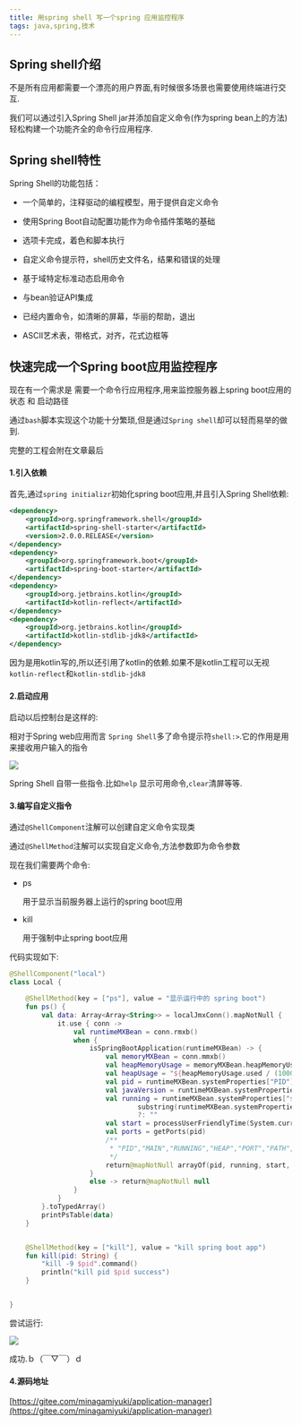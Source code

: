 ```yaml
---
title: 用spring shell 写一个spring 应用监控程序
tags: java,spring,技术
---
```



## Spring shell介绍

不是所有应用都需要一个漂亮的用户界面,有时候很多场景也需要使用终端进行交互.

我们可以通过引入Spring Shell jar并添加自定义命令(作为spring bean上的方法)轻松构建一个功能齐全的命令行应用程序.


## Spring shell特性

Spring Shell的功能包括：

-   一个简单的，注释驱动的编程模型，用于提供自定义命令

-   使用Spring Boot自动配置功能作为命令插件策略的基础

-   选项卡完成，着色和脚本执行

-   自定义命令提示符，shell历史文件名，结果和错误的处理

-   基于域特定标准动态启用命令

-   与bean验证API集成

-   已经内置命令，如清晰的屏幕，华丽的帮助，退出

-   ASCII艺术表，带格式，对齐，花式边框等

  

## 快速完成一个Spring boot应用监控程序

现在有一个需求是 需要一个命令行应用程序,用来监控服务器上spring boot应用的状态 和 启动路径

通过`bash`脚本实现这个功能十分繁琐,但是通过`Spring shell`却可以轻而易举的做到.

完整的工程会附在文章最后

#### 1.引入依赖

首先,通过`spring initializr`初始化spring boot应用,并且引入Spring Shell依赖:

```xml
<dependency>
    <groupId>org.springframework.shell</groupId>
    <artifactId>spring-shell-starter</artifactId>
    <version>2.0.0.RELEASE</version>
</dependency>
<dependency>
    <groupId>org.springframework.boot</groupId>
    <artifactId>spring-boot-starter</artifactId>
</dependency>
<dependency>
    <groupId>org.jetbrains.kotlin</groupId>
    <artifactId>kotlin-reflect</artifactId>
</dependency>
<dependency>
    <groupId>org.jetbrains.kotlin</groupId>
    <artifactId>kotlin-stdlib-jdk8</artifactId>
</dependency>
```

因为是用kotlin写的,所以还引用了kotlin的依赖.如果不是kotlin工程可以无视`kotlin-reflect`和`kotlin-stdlib-jdk8`

#### 2.启动应用

启动以后控制台是这样的:

相对于Spring web应用而言  `Spring Shell`多了命令提示符`shell:>`.它的作用是用来接收用户输入的指令 

![](https://gitee.com/minagamiyuki/picgo-gitee/raw/master/images/20200325133454.png)

Spring Shell 自带一些指令.比如`help` 显示可用命令,`clear`清屏等等.



#### 3.编写自定义指令

通过`@ShellComponent`注解可以创建自定义命令实现类

通过`@ShellMethod`注解可以实现自定义命令,方法参数即为命令参数	

现在我们需要两个命令:

* ps 

  用于显示当前服务器上运行的spring boot应用 

* kill

  用于强制中止spring boot应用
  

代码实现如下:

```kotlin
@ShellComponent("local")
class Local {

    @ShellMethod(key = ["ps"], value = "显示运行中的 spring boot")
    fun ps() {
        val data: Array<Array<String>> = localJmxConn().mapNotNull {
            it.use { conn ->
                val runtimeMXBean = conn.rmxb()
                when {
                    isSpringBootApplication(runtimeMXBean) -> {
                        val memoryMXBean = conn.mmxb()
                        val heapMemoryUsage = memoryMXBean.heapMemoryUsage
                        val heapUsage = "${heapMemoryUsage.used / (1000 * 1000)}MB/${heapMemoryUsage.max / (1000 * 1000)}MB"
                        val pid = runtimeMXBean.systemProperties["PID"] ?: ""
                        val javaVersion = runtimeMXBean.systemProperties["java.version"] ?: ""
                        val running = runtimeMXBean.systemProperties["sun.java.command"]?.
                                substring(runtimeMXBean.systemProperties["sun.java.command"]?.lastIndexOf(".")!! + 1)
                                ?: ""
                        val start = processUserFriendlyTime(System.currentTimeMillis() - runtimeMXBean.startTime)
                        val ports = getPorts(pid)
                        /**
                         * "PID","MAIN","RUNNING","HEAP","PORT","PATH","JAVA_VERSION"
                         */
                        return@mapNotNull arrayOf(pid, running, start, heapUsage, ports, StringUtils.abbreviate(runtimeMXBean.classPath, 50), javaVersion)
                    }
                    else -> return@mapNotNull null
                }
            }
        }.toTypedArray()
        printPsTable(data)
    }


    @ShellMethod(key = ["kill"], value = "kill spring boot app")
    fun kill(pid: String) {
        "kill -9 $pid".command()
        println("kill pid $pid success")
    }


}
```

尝试运行:

![](https://gitee.com/minagamiyuki/picgo-gitee/raw/master/images/截屏2020-03-25下午2.02.06.png)

成功.ｂ（￣▽￣）ｄ



#### 4.源码地址

[https://gitee.com/minagamiyuki/application-manager](https://gitee.com/minagamiyuki/application-manager)


